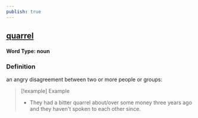 ```yaml
---
publish: true
---
```

## [quarrel](https://dictionary.cambridge.org/dictionary/english/quarrel)

#### Word Type: noun
### Definition
an angry disagreement between two or more people or groups:

>[!example] Example
> - They had a bitter quarrel about/over some money three years ago and they haven't spoken to each other since.
